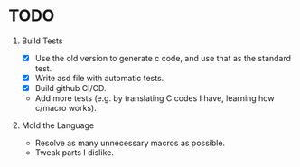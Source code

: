 # TODO

1. Build Tests

   + [X] Use the old version to generate c code, and use that as the standard test.
   + [X] Write asd file with automatic tests.
   + [X] Build github CI/CD. 
   + Add more tests (e.g. by translating C codes I have, learning how c/macro works).

2. Mold the Language

   + Resolve as many unnecessary macros as possible.
   + Tweak parts I dislike.
